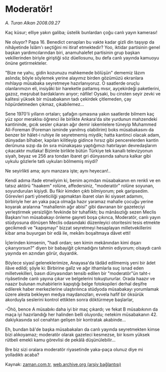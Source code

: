 # Moderatör!

*A. Turan Alkan 2008.09.27*

<tr><td class="metin" colspan="2" style="padding-top: 20px; padding-left: 5px; padding-right: 10px;">Kaç küsur; elliye yakın galiba; üstelik bunlardan çoğu canlı yayın kamerası!</td></tr><tr><td class="metin" colspan="2" style="padding-top: 20px; padding-left: 5px; padding-right: 10px;"><p>Ne oluyor? Papa 16. Benedict cenapları bu vakte kadar gizli din taşıyıp da nihâyetinde İslâm'ı seçtiğini mi itiraf etmektedir? Yoo, iktidar partisinin genel başkan yardımcılarından biri, anamuhalefet partisinin grup başkan vekillerinden biriyle giriştiği söz düellosunu, bu defa canlı yayında kamuoyu önüne getirmekteler.
<p>"Bize ne yahu, gidin kozunuzu mahkemede bölüşün" dememiz lâzım aslında; böyle söylemek yerine alayımız birden gözümüzü ekranlara mıhlayıp müsabaka seyretmeye hazırlanıyoruz. O saatlerde oruçlu olanlarımızın eli, insiyâki bir hareketle patlamış mısır, ayçekirdeği paketlerini, gazoz, meşrubat bardaklarını arıyor; nâfile! Oysaki, bu cinsten seyir zevki ve kalitesi yüksek bir müsabakanın tadı çekirdek çitlemeden, çay höpürdetmeden çıkmaz, çıkabilemez...
<p>Sene 1970'li yılların ortaları; şafağın ışımasına yakın saatlerde bilmem kaç yüz spor meraklısı öğrenci ile birlikte Ankara'da site yurdunun mahzendeki kantininde, gıcık sesler çıkaran ağır demir iskemlelere tüneyip Muhammed Ali-Foreman (Foreman isminde yanılmış olabilirim) boks müsabakasını da benzer bir hâlet-i ruhiye ile seyretmemiş miydik; hatta kantinci olacak adam, dünyadan bîhaber, kapıları kilitleyip gidince hırsız gibi pencerelerden kantin derûnuna sızıp da ön sıra münakaşası yaptığımızı hatırlayan devredaşlarım çıkacaktır mutlaka! Bizimle birlikte bütün Türkiye tek kanallı televizyonun siyah, beyaz ve 256 ara tondan ibaret gri dünyasında sahura kalkar gibi uykulu gözlerle tatlı uykuları bölmemiş miydi?
<p>Ne seyirlikti ama; aynı manzara işte; aynı heyecan!..
<p>Kendi adıma ifade etmeliyim ki, benim açımdan müsabakanın en renkli ve en tatsız aktörü "haakem" rolüne, affedersiniz, "moderatör" rolüne soyunan, soyundurulan kişiydi. Bu fikir kimden çıktı bilmiyorum; pek garipsedim. Görevleri parti yöneticiliği yapmaktan ibaret olan iki siyaset adamını, birbiriyle her an yaka paça olmağa hazır yaramaz mahalle çocuğu yerine koyarak aralarına "mahallenin ağır abisi" gibi davranan bir gazeteciyi yerleştirmek yersizliğin fevkinde bir tuhaflıktı; bu mânâsızlığı sezen Meclis Başkanı'nın müsabakayı önleme gayreti boşa çıkınca, Moderatör, canlı yayın stüdyosuna dönüşen Meclis odasındaki düzenleyici otoritesini tesis etmekte gecikmedi ve "kapışmayı" bizzat seyretmeyi hesaplayan milletvekillerini kibar ama buyurgan bir edâ ile, mekânı boşaltmaya dâvet etti!
<p>İçlerinden kimsenin, "hadi ordan; sen kimin mekânından kimi dışarı çıkarıyorsun?" diyen bir babayiğit çıkmadığını tahmin ediyorum; olsaydı canlı yayında en azından görür, duyardık.
<p>Böylece siyasî geleneklerimize, Anayasa'da tâdâd edilmemiş yeni bir âdet ilâve edildi; şöyle ki: Birbirine galîz ve ağır ithamlarla suç isnad eden milletvekilleri, basın dünyasından tensib edilen bir "moderatör"ün taht-ı riyâsetinde canlı yayına çıkar ve belgelerini tokuştururlar. Orada haazır ve naazır bulunan muhabirlerin kapıştığı belge fotokopileri derhal deşifre edilerek haber merkezlerine ulaştırılınca stüdyoda müsabakayı yorumlamak üzere alesta bekleyen medya maydanozları, evvela hafif bir öksürük akorduyla seslerini kontrol ettikten sonra döktürmeye başlarlar,
<p>-Öhö, bence A müsabıkı daha iyi bir maç çıkardı; ve fekat B müsabıkının da maça iyi hazırlandığı her halinden belli oluyordu; netekim müsabakanın 42. dakiykasında sol cenahtan gelişen bir kontratak akabinde...
<p>Eh, bundan bâ'de başka müsabakaları da canlı yayında seyretmekten kimse bizi alıkoyamaz; moderatör olarak gazeteci kesmezse, bir kısım yüksek rütbeli emekli kamu görevlisi de pekâlâ düşünülebilir...
<p>Bre biz sizi oralara moderatör riyasetinde yaka-paça olunuz diye mi yolladıktı acaba?<br/></p></p></p></p></p></p></p></p></p></p></td></tr>

Kaynak: [zaman.com.tr](http://zaman.com.tr/yazar.do?yazino=743190), [web.archive.org (arşiv bağlantısı)](http://web.archive.org/web/20081102024104/http://www.zaman.com.tr:80/yazar.do?yazino=743190)
